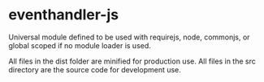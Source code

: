 eventhandler-js
===============

Universal module defined to be used with requirejs, node, commonjs, or global scoped if no module loader is used.

All files in the dist folder are minified for production use.
All files in the src directory are the source code for development use.
